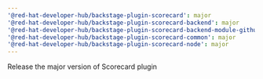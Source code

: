 ```yaml
---
'@red-hat-developer-hub/backstage-plugin-scorecard': major
'@red-hat-developer-hub/backstage-plugin-scorecard-backend': major
'@red-hat-developer-hub/backstage-plugin-scorecard-backend-module-github': major
'@red-hat-developer-hub/backstage-plugin-scorecard-common': major
'@red-hat-developer-hub/backstage-plugin-scorecard-node': major
---
```


Release the major version of Scorecard plugin
